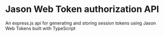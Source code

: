 <h1>Jason Web Token authorization API</h1>

<p>An express.js api for generating and storing session tokens using Jason Web Tokens built with TypeScript</p>
